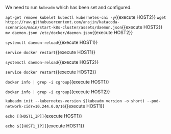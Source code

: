We need to run `kubeadm` which has been set and configured. 

`apt-get remove kubelet kubectl kubernetes-cni -y`{{execute HOST2}}
`wget https://raw.githubusercontent.com/ansjin/katacoda-scenarios/main/start-k8s-cluster/assets/daemon.json`{{execute HOST2}}
`mv daemon.json /etc/docker/daemon.json`{{execute HOST2}}

`systemctl daemon-reload`{{execute HOST1}}

`service docker restart`{{execute HOST1}}

`systemctl daemon-reload`{{execute HOST2}}

`service docker restart`{{execute HOST2}}

`docker info | grep -i cgroup`{{execute HOST1}}

`docker info | grep -i cgroup`{{execute HOST2}}

`kubeadm init --kubernetes-version $(kubeadm version -o short) --pod-network-cidr=10.244.0.0/16`{{execute HOST1}}

`echo [[HOST1_IP]]`{execute HOST1}}


`echo $[[HOST1_IP]]`{execute HOST1}}

